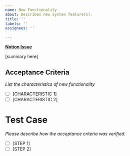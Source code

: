 ```yaml
---
name: New Functionality
about: Describes new system feature(s).
title: ''
labels: ''
assignees: ''

---
```


**[Notion Issue]()** <br>


[summary here]

## Acceptance Criteria
*List the characteristics of new functionality*

- [ ] [CHARACTERISTIC 1]
- [ ] [CHARACTERISTIC 2]

# Test Case
*Please describe how the acceptance criteria was verified.*
- [ ] [STEP 1]
- [ ] [STEP 2]
